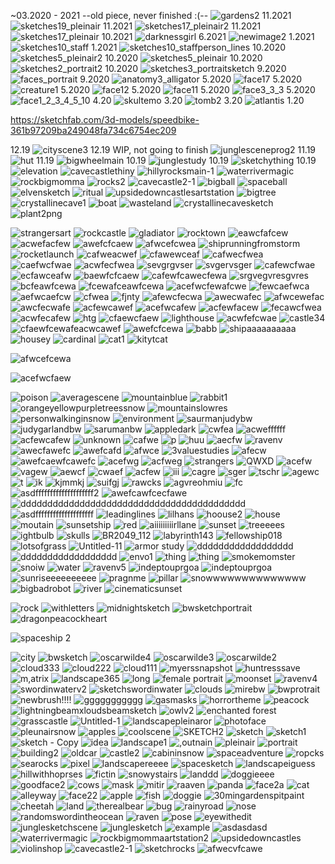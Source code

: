 ~03.2020 - 2021 --old piece, never finished :(--
![gardens2](https://user-images.githubusercontent.com/54787701/149821426-684ba069-f418-4e99-af64-7980b301539c.png)
11.2021
![sketches19_pleinair](https://user-images.githubusercontent.com/54787701/141651452-1b385216-b54f-4b2e-81f3-6f5831d318fe.jpg)
11.2021
![sketches17_pleinair2](https://user-images.githubusercontent.com/54787701/140007737-ca1465a8-8995-4dfe-98c7-adb11b2ced91.jpg)
11.2021
![sketches17_pleinair](https://user-images.githubusercontent.com/54787701/139753333-19333e74-0633-4db4-b94d-f91687bdc9bd.jpg)
10.2021
![darknessgirl](https://user-images.githubusercontent.com/54787701/141651478-1c90da75-e234-43bf-95b7-f558cc94e010.jpg)
6.2021
![newimage2](https://user-images.githubusercontent.com/54787701/130371357-860b47e6-52f1-4d2f-b50d-2d302df58730.jpg)
1.2021
![sketches10_staff](https://user-images.githubusercontent.com/54787701/103730036-d10b9380-4faf-11eb-87ed-9081be2cfbf7.png)
1.2021
![sketches10_staffperson_lines](https://user-images.githubusercontent.com/54787701/103593965-477f9700-4ec5-11eb-8053-b0faf98ad377.png)
10.2020
![sketches5_pleinair2](https://user-images.githubusercontent.com/54787701/98640815-b642d880-22f8-11eb-8801-2414f3052e13.png)
10.2020
![sketches5_pleinair](https://user-images.githubusercontent.com/54787701/98640781-a62af900-22f8-11eb-8ae7-155a8b3405e5.png)
10.2020
![sketches2_portrait2](https://user-images.githubusercontent.com/54787701/98640743-914e6580-22f8-11eb-826d-d92a61b1be7b.JPG)
10.2020
![sketches3_portraitsketch](https://user-images.githubusercontent.com/54787701/98640677-71b73d00-22f8-11eb-80f9-2376e7b659bd.JPG)
9.2020
![faces_portrait](https://user-images.githubusercontent.com/54787701/98640412-17b67780-22f8-11eb-8f68-cedc12540a39.JPG)
9.2020
![anatomy3_alligator](https://user-images.githubusercontent.com/54787701/98639861-f5bcf500-22f7-11eb-8601-70e65c3b2495.JPG)
5.2020
![face17](https://user-images.githubusercontent.com/54787701/83491026-0df23380-a47f-11ea-9631-d30bf4bb3d75.png)
5.2020
![creature1](https://user-images.githubusercontent.com/54787701/83344315-03933680-a2d3-11ea-9194-4d3f30d1b800.jpg)
5.2020
![face12](https://user-images.githubusercontent.com/54787701/83314837-5513c680-a1ea-11ea-9d70-645132428983.jpg)
5.2020
![face11](https://user-images.githubusercontent.com/54787701/83309096-5c30d980-a1d6-11ea-83b3-9e1650bd6d92.jpg)
5.2020
![face3_3_3](https://user-images.githubusercontent.com/54787701/83310427-fe05f580-a1d9-11ea-978e-69d5dc824083.jpg)
5.2020
![face1_2_3_4_5_10](https://user-images.githubusercontent.com/54787701/83309863-6227ba00-a1d8-11ea-8eff-0e8476c9c31d.jpg)
4.20
![skultemo](https://user-images.githubusercontent.com/54787701/81883693-e2f17f80-9563-11ea-8f3b-3e1b9035bc0b.JPG)
3.20
![tomb2](https://user-images.githubusercontent.com/54787701/81883599-9dcd4d80-9563-11ea-8a39-87449f04f295.png)
3.20
![atlantis](https://user-images.githubusercontent.com/54787701/81883571-8f7f3180-9563-11ea-8dc9-4abada227175.jpg)
1.20

https://sketchfab.com/3d-models/speedbike-361b97209ba249048fa734c6754ec209

12.19
![cityscene3](https://user-images.githubusercontent.com/54787701/71571435-cdd9ef80-2a9f-11ea-9ee2-9515c7ee759a.png)
12.19 WIP, not going to finish
![junglesceneprog2](https://user-images.githubusercontent.com/54787701/71455059-005eb200-2759-11ea-9545-a74f056213b9.png)
11.19
![hut](https://user-images.githubusercontent.com/54787701/68820248-48fe5800-0650-11ea-9437-b22d8229dd85.png)
11.19
![bigwheelmain](https://user-images.githubusercontent.com/54787701/68521843-c568f380-026a-11ea-871d-b1335227026e.jpg)
10.19
![junglestudy](https://user-images.githubusercontent.com/54787701/67713360-b2fdd880-f993-11e9-9bcb-ee713af12beb.png)
10.19
![sketchything](https://user-images.githubusercontent.com/54787701/67338938-cae6df80-f4ef-11e9-86a6-f257de6d3be2.jpg)
10.19
![elevation](https://user-images.githubusercontent.com/54787701/67150204-0ed0af00-f27a-11e9-95c4-a4327084dd97.png)
![cavecastlethiny](https://user-images.githubusercontent.com/54787701/67063943-2733b300-f12e-11e9-8b8b-51dd7966351b.png)
![hillyrocksmain-1](https://user-images.githubusercontent.com/54787701/66259562-f8096300-e777-11e9-8b85-d6dfa7c19cb1.png)
![waterrivermagic](https://user-images.githubusercontent.com/54787701/65824588-59d64400-e231-11e9-99df-9fb4ca0ef7a3.jpg)
![rockbigmomma](https://user-images.githubusercontent.com/54787701/65774059-25646a00-e103-11e9-8da8-8a61783d8113.png)
![rocks2](https://user-images.githubusercontent.com/54787701/64089260-d8ab9000-cd0a-11e9-85bc-d704ef781590.png)
![cavecastle2-1](https://user-images.githubusercontent.com/54787701/64128684-5dcf8d00-cd7d-11e9-8607-b3e902be5194.png)
![bigball](https://user-images.githubusercontent.com/54787701/64399293-7960bf00-d02d-11e9-90aa-06710b2816d1.png)
![spaceball](https://user-images.githubusercontent.com/54787701/64479073-57735380-d177-11e9-8108-26031e663395.png)
![elvensketch](https://user-images.githubusercontent.com/54787701/64484569-9cc86d00-d1d9-11e9-99fe-718366e3bcda.png)
![ritual](https://user-images.githubusercontent.com/54787701/65381063-81b42d80-dcae-11e9-9807-dea1d56720b4.png)
![upsidedowncastlesartstation](https://user-images.githubusercontent.com/54787701/65622822-1b6c2b00-df8c-11e9-9713-df15229aa167.png)
![bigtree](https://user-images.githubusercontent.com/54787701/70200281-813a0900-16d9-11ea-9cfc-a99a6c9c89f9.png)
![crystallinecave1](https://user-images.githubusercontent.com/54787701/70200282-813a0900-16d9-11ea-88f5-6be0165ae91e.png)
![boat](https://user-images.githubusercontent.com/54787701/70200283-813a0900-16d9-11ea-85c0-022f3e8cc3e5.png)
![wasteland](https://user-images.githubusercontent.com/54787701/70200284-813a0900-16d9-11ea-878e-c66aa1700ec9.png)
![crystallinecavesketch](https://user-images.githubusercontent.com/54787701/70200285-813a0900-16d9-11ea-8215-a3eb49500f50.png)
![plant2png](https://user-images.githubusercontent.com/54787701/70200286-81d29f80-16d9-11ea-9e87-9721db99f9aa.png)

![strangersart](https://user-images.githubusercontent.com/54787701/70200287-81d29f80-16d9-11ea-8b54-6cfcbf2e3a8b.png)
![rockcastle](https://user-images.githubusercontent.com/54787701/70200288-81d29f80-16d9-11ea-9594-99ba4a80862f.png)
![gladiator](https://user-images.githubusercontent.com/54787701/70200289-81d29f80-16d9-11ea-88ed-3eb7e65b7688.png)
![rocktown](https://user-images.githubusercontent.com/54787701/70200290-826b3600-16d9-11ea-806c-c617eb4bfd52.jpg)
![eawcfafcew](https://user-images.githubusercontent.com/54787701/70200291-826b3600-16d9-11ea-99cc-6d2687c570f8.png)
![acwefacfew](https://user-images.githubusercontent.com/54787701/70200292-826b3600-16d9-11ea-945f-84e09bc78ad2.png)
![awefcfcaew](https://user-images.githubusercontent.com/54787701/70200293-826b3600-16d9-11ea-8100-feb20ef451ea.png)
![afwcefcwea](https://user-images.githubusercontent.com/54787701/70200294-826b3600-16d9-11ea-9fcb-58900cdda18b.png)
![shiprunningfromstorm](https://user-images.githubusercontent.com/54787701/70200295-826b3600-16d9-11ea-8dea-499ad6ead007.jpg)
![rocketlaunch](https://user-images.githubusercontent.com/54787701/70200296-826b3600-16d9-11ea-84a0-6416456c1dd7.png)
![cafweacwef](https://user-images.githubusercontent.com/54787701/70200297-826b3600-16d9-11ea-9659-587a842b825d.png)
![cfawewceaf](https://user-images.githubusercontent.com/54787701/70200298-8303cc80-16d9-11ea-8538-d5c679993712.png)
![cafwecfwea](https://user-images.githubusercontent.com/54787701/70200299-8303cc80-16d9-11ea-9d26-9b1f71405253.png)
![caefwcfwae](https://user-images.githubusercontent.com/54787701/70200300-8303cc80-16d9-11ea-95be-8201d1821130.png)
![acwfecfwea](https://user-images.githubusercontent.com/54787701/70200301-8303cc80-16d9-11ea-9990-de1249260762.png)
![sevgrgvser](https://user-images.githubusercontent.com/54787701/70200302-8303cc80-16d9-11ea-884e-4598e988ce1d.png)
![svgervsger](https://user-images.githubusercontent.com/54787701/70200303-8303cc80-16d9-11ea-9e12-2a80b3adf551.png)
![cafewcfwae](https://user-images.githubusercontent.com/54787701/70200305-8303cc80-16d9-11ea-9895-12a1a6e7c81a.png)
![ecfawceafw](https://user-images.githubusercontent.com/54787701/70200306-839c6300-16d9-11ea-921b-b57e0fe63cd6.png)
![baewfcfcaew](https://user-images.githubusercontent.com/54787701/70200307-839c6300-16d9-11ea-9909-6c54bf9b7f65.png)
![cafewfcawecfewa](https://user-images.githubusercontent.com/54787701/70200308-839c6300-16d9-11ea-9661-6aa4ec0febb7.png)
![srgvegvresgvres](https://user-images.githubusercontent.com/54787701/70200310-839c6300-16d9-11ea-9b3f-102ba570d5a2.png)
![bcfeawfcewa](https://user-images.githubusercontent.com/54787701/70200311-839c6300-16d9-11ea-9bff-e807e7474d24.png)
![fcewafceawfcewa](https://user-images.githubusercontent.com/54787701/70200313-839c6300-16d9-11ea-82ae-3af6d9470e4c.png)
![acefwcfewafcwe](https://user-images.githubusercontent.com/54787701/70200314-839c6300-16d9-11ea-97e2-25bb58e866f5.png)
![fewcaefwca](https://user-images.githubusercontent.com/54787701/70200315-839c6300-16d9-11ea-9a11-67a721318914.png)
![aefwcaefcw](https://user-images.githubusercontent.com/54787701/70200317-8434f980-16d9-11ea-8812-01496d1d4a94.png)
![cfwea](https://user-images.githubusercontent.com/54787701/70200318-8434f980-16d9-11ea-8408-6e44b62d0a51.png)
![fjnty](https://user-images.githubusercontent.com/54787701/70200319-8434f980-16d9-11ea-8e37-590eda4e34b5.png)
![afewcfecwa](https://user-images.githubusercontent.com/54787701/70200320-8434f980-16d9-11ea-82ce-24063e8b793d.png)
![awecwafec](https://user-images.githubusercontent.com/54787701/70200321-8434f980-16d9-11ea-9124-7c32619d619d.png)
![afwcewefac](https://user-images.githubusercontent.com/54787701/70200322-8434f980-16d9-11ea-8ebe-18d2bd013e07.png)
![awcfecwafe](https://user-images.githubusercontent.com/54787701/70200323-8434f980-16d9-11ea-992a-1731d41677e6.png)
![acfewcawef](https://user-images.githubusercontent.com/54787701/70200324-8434f980-16d9-11ea-8087-dd621c4c68b4.png)
![acefwcafew](https://user-images.githubusercontent.com/54787701/70200325-8434f980-16d9-11ea-9fc0-7c1e15d650fc.png)
![acfewfacew](https://user-images.githubusercontent.com/54787701/70200326-84cd9000-16d9-11ea-8b6c-56ec07af0686.png)
![fecawcfwea](https://user-images.githubusercontent.com/54787701/70200327-84cd9000-16d9-11ea-9602-5ac1eb91d890.png)
![acwfecafew](https://user-images.githubusercontent.com/54787701/70200328-84cd9000-16d9-11ea-8c41-ebf59d277b63.png)
![htg](https://user-images.githubusercontent.com/54787701/70200329-84cd9000-16d9-11ea-80b5-ff7880715e7e.png)
![cfaewcfaew](https://user-images.githubusercontent.com/54787701/70200330-84cd9000-16d9-11ea-8dab-0424864c4ec6.png)
![lighthouse](https://user-images.githubusercontent.com/54787701/70200331-84cd9000-16d9-11ea-810f-b4d1c702ed16.png)
![acwfefcwae](https://user-images.githubusercontent.com/54787701/70200332-84cd9000-16d9-11ea-996f-6ed5e4265274.png)
![castle34](https://user-images.githubusercontent.com/54787701/70200333-84cd9000-16d9-11ea-9753-0866c173a4e2.png)
![cfaewfcewafeacwcawef](https://user-images.githubusercontent.com/54787701/70200334-84cd9000-16d9-11ea-9350-f5068ef6ad70.png)
![awefcfcewa](https://user-images.githubusercontent.com/54787701/70200335-85662680-16d9-11ea-9733-144dde7912cf.png)
![babb](https://user-images.githubusercontent.com/54787701/70200336-85662680-16d9-11ea-8968-f3b6201eb0e7.png)
![shipaaaaaaaaaa](https://user-images.githubusercontent.com/54787701/70200337-85662680-16d9-11ea-9230-0bd2ee820127.png)
![housey](https://user-images.githubusercontent.com/54787701/70200338-85662680-16d9-11ea-9dfb-94184a32a662.png)
![cardinal](https://user-images.githubusercontent.com/54787701/70200339-85662680-16d9-11ea-9534-aed64f7ea693.png)
![cat1](https://user-images.githubusercontent.com/54787701/70200340-85662680-16d9-11ea-9333-089b5fc4760a.png)
![kitytcat](https://user-images.githubusercontent.com/54787701/70200341-85662680-16d9-11ea-8cb4-1b0f3c7d3ad3.png)

![afwcefcewa](https://user-images.githubusercontent.com/54787701/70200344-85febd00-16d9-11ea-879f-7739d42867fa.png)


![acefwcfaew](https://user-images.githubusercontent.com/54787701/70200348-85febd00-16d9-11ea-811c-ed7db21b13ff.png)



![poison](https://user-images.githubusercontent.com/54787701/70200349-86975380-16d9-11ea-8eaa-7ecb94bfea62.png)
![averagescene](https://user-images.githubusercontent.com/54787701/70200350-86975380-16d9-11ea-9df7-988fe206d745.png)
![mountainblue](https://user-images.githubusercontent.com/54787701/70200351-86975380-16d9-11ea-823f-ee3c9a65da70.png)
![rabbit1](https://user-images.githubusercontent.com/54787701/70200352-86975380-16d9-11ea-8817-b3a3327cabfe.png)
![orangeyellowpurpletreessnow](https://user-images.githubusercontent.com/54787701/70200353-86975380-16d9-11ea-9d7d-1b747353b67c.png)
![mountainslowres](https://user-images.githubusercontent.com/54787701/70200354-86975380-16d9-11ea-9192-0bdaea6bbbc1.png)
![personwalkinginsnow](https://user-images.githubusercontent.com/54787701/70200355-86975380-16d9-11ea-8ac0-2d071a67cdf3.png)
![environment](https://user-images.githubusercontent.com/54787701/70200356-872fea00-16d9-11ea-82a1-2def051ccc8f.png)
![saurmanjudybw](https://user-images.githubusercontent.com/54787701/70200357-872fea00-16d9-11ea-8b7b-4ccee895e4bf.png)
![judygarlandbw](https://user-images.githubusercontent.com/54787701/70200358-872fea00-16d9-11ea-8185-1d416cc3d7b2.PNG)
![sarumanbw](https://user-images.githubusercontent.com/54787701/70200359-872fea00-16d9-11ea-9b32-c06a1e867284.PNG)
![appledark](https://user-images.githubusercontent.com/54787701/70200360-872fea00-16d9-11ea-962e-53ba6b051dd8.png)
![cwfea](https://user-images.githubusercontent.com/54787701/70200361-872fea00-16d9-11ea-9b4e-f0ee6b4c585e.png)
![acweffffff](https://user-images.githubusercontent.com/54787701/70200362-872fea00-16d9-11ea-885a-39d7656b8d2a.png)
![acfewcafew](https://user-images.githubusercontent.com/54787701/70200363-872fea00-16d9-11ea-8fef-22c631c1890f.png)
![unknown](https://user-images.githubusercontent.com/54787701/70200364-872fea00-16d9-11ea-9adb-49fef231a8b6.png)
![cafwe](https://user-images.githubusercontent.com/54787701/70200366-87c88080-16d9-11ea-836c-dcf576300805.png)
![p](https://user-images.githubusercontent.com/54787701/70200367-87c88080-16d9-11ea-8470-3e26ea0691fb.png)
![huu](https://user-images.githubusercontent.com/54787701/70200368-87c88080-16d9-11ea-9136-111498532458.png)
![aecfw](https://user-images.githubusercontent.com/54787701/70200369-87c88080-16d9-11ea-8f3f-658652da7380.png)
![ravenv](https://user-images.githubusercontent.com/54787701/70200370-87c88080-16d9-11ea-9c24-ad94cf887aa7.png)
![awecfawefc](https://user-images.githubusercontent.com/54787701/70200371-87c88080-16d9-11ea-8770-85ceaf678e1a.png)
![awefcafd](https://user-images.githubusercontent.com/54787701/70200373-87c88080-16d9-11ea-8702-784ad5dfecd6.png)
![afwce](https://user-images.githubusercontent.com/54787701/70200374-87c88080-16d9-11ea-8354-2267732f6876.png)
![3valuestudies](https://user-images.githubusercontent.com/54787701/70200375-87c88080-16d9-11ea-9eec-a70d477e0829.png)
![afecw](https://user-images.githubusercontent.com/54787701/70200376-88611700-16d9-11ea-9503-cebdb7040055.png)
![awefcaewfcawefc](https://user-images.githubusercontent.com/54787701/70200377-88611700-16d9-11ea-9ab8-a055c5b6d32f.png)
![acefwg](https://user-images.githubusercontent.com/54787701/70200378-88611700-16d9-11ea-85be-a3f4bdde3f75.png)
![acfweg](https://user-images.githubusercontent.com/54787701/70200379-88611700-16d9-11ea-8547-911ecea31aaf.png)
![strangers](https://user-images.githubusercontent.com/54787701/70200380-88611700-16d9-11ea-8729-be6230f62d4b.png)
![QWXD](https://user-images.githubusercontent.com/54787701/70200381-88611700-16d9-11ea-9680-a76ce8a1178b.png)
![acefw](https://user-images.githubusercontent.com/54787701/70200382-88611700-16d9-11ea-9fa9-db728499c9a9.png)
![vagew](https://user-images.githubusercontent.com/54787701/70200383-88611700-16d9-11ea-8b75-4ca01368525c.png)
![aewcf](https://user-images.githubusercontent.com/54787701/70200384-88f9ad80-16d9-11ea-8ac7-5d0dcb40ee74.png)
![cwaef](https://user-images.githubusercontent.com/54787701/70200385-88f9ad80-16d9-11ea-8fb5-e0d03f300407.png)
![acfew](https://user-images.githubusercontent.com/54787701/70200386-88f9ad80-16d9-11ea-8b28-ddcafc798591.png)
![iii](https://user-images.githubusercontent.com/54787701/70200387-88f9ad80-16d9-11ea-955b-b976a0608486.png)
![cagre](https://user-images.githubusercontent.com/54787701/70200389-88f9ad80-16d9-11ea-8b9e-b86ffcff1b0d.png)
![sger](https://user-images.githubusercontent.com/54787701/70200390-88f9ad80-16d9-11ea-8197-e135874deea4.png)
![tschr](https://user-images.githubusercontent.com/54787701/70200392-88f9ad80-16d9-11ea-9efd-bffbf80ff4fb.png)
![agewc](https://user-images.githubusercontent.com/54787701/70200393-88f9ad80-16d9-11ea-8789-6e4e36920c21.png)
![t](https://user-images.githubusercontent.com/54787701/70200394-89924400-16d9-11ea-9fc1-9deb26208ba1.png)
![ik](https://user-images.githubusercontent.com/54787701/70200395-89924400-16d9-11ea-843b-e8b708ec214c.png)
![kjmmkj](https://user-images.githubusercontent.com/54787701/70200396-89924400-16d9-11ea-9634-2c3ae093769f.png)
![suifgj](https://user-images.githubusercontent.com/54787701/70200397-89924400-16d9-11ea-8a65-e90d57e4aed0.png)
![rawcks](https://user-images.githubusercontent.com/54787701/70200398-89924400-16d9-11ea-98c2-ba11c2f2c1c4.png)
![agvreohmiu](https://user-images.githubusercontent.com/54787701/70200399-89924400-16d9-11ea-82eb-f926e7065422.png)
![fc](https://user-images.githubusercontent.com/54787701/70200400-89924400-16d9-11ea-9e01-cd5d9f5ddfb4.png)
![asdffffffffffffffffffff2](https://user-images.githubusercontent.com/54787701/70200401-89924400-16d9-11ea-9b28-482007ba2685.png)
![awefcawfcecfawe](https://user-images.githubusercontent.com/54787701/70200402-8a2ada80-16d9-11ea-9e3e-d9373284e536.png)
![dddddddddddddddddddddddddddddddddddddddddd](https://user-images.githubusercontent.com/54787701/70200403-8a2ada80-16d9-11ea-9079-db1162fba6bc.png)
![asdffffffffffffffffffff](https://user-images.githubusercontent.com/54787701/70200404-8a2ada80-16d9-11ea-8b49-aa3bc7fc36f2.png)
![leadinglines](https://user-images.githubusercontent.com/54787701/70200405-8a2ada80-16d9-11ea-8ccc-e637f61403dd.png)
![lilhans](https://user-images.githubusercontent.com/54787701/70200407-8a2ada80-16d9-11ea-926d-ef58e4afbe31.png)
![hoouse2](https://user-images.githubusercontent.com/54787701/70200408-8a2ada80-16d9-11ea-9099-2eac53f69f2b.png)
![house](https://user-images.githubusercontent.com/54787701/70200409-8a2ada80-16d9-11ea-8550-bb63af82decf.jpg)
![moutain](https://user-images.githubusercontent.com/54787701/70200410-8a2ada80-16d9-11ea-9283-a68aba695e00.png)
![sunsetship](https://user-images.githubusercontent.com/54787701/70200411-8ac37100-16d9-11ea-80cd-b1d688d6506b.png)
![red](https://user-images.githubusercontent.com/54787701/70200412-8ac37100-16d9-11ea-81a0-81b752a87691.png)
![aiiiiiiiiirllane](https://user-images.githubusercontent.com/54787701/70200413-8ac37100-16d9-11ea-88a3-a25a4673368e.png)
![sunset](https://user-images.githubusercontent.com/54787701/70200414-8ac37100-16d9-11ea-9c3b-69f18c839130.png)
![treeeees](https://user-images.githubusercontent.com/54787701/70200415-8ac37100-16d9-11ea-950b-6628b8dab23f.png)
![ightbulb](https://user-images.githubusercontent.com/54787701/70200416-8ac37100-16d9-11ea-9f9f-7c1ce8a03403.png)
![skulls](https://user-images.githubusercontent.com/54787701/70200417-8ac37100-16d9-11ea-9f9d-67e34e5adecc.png)
![BR2049_112](https://user-images.githubusercontent.com/54787701/70200419-8ac37100-16d9-11ea-8661-7c45f7d703a3.jpg)
![labyrinth143](https://user-images.githubusercontent.com/54787701/70200420-8ac37100-16d9-11ea-94a2-4b5f04cf8be4.png)
![fellowship018](https://user-images.githubusercontent.com/54787701/70200421-8b5c0780-16d9-11ea-82ad-95706ed7d473.png)
![lotsofgrass](https://user-images.githubusercontent.com/54787701/70200422-8b5c0780-16d9-11ea-923b-7557b0220ab8.png)
![Untitled-11](https://user-images.githubusercontent.com/54787701/70200423-8b5c0780-16d9-11ea-94d7-8c9e8fc5d1b4.png)
![armor study](https://user-images.githubusercontent.com/54787701/70200424-8b5c0780-16d9-11ea-8d09-1af0bda58064.png)
![dddddddddddddddddd](https://user-images.githubusercontent.com/54787701/70200426-8b5c0780-16d9-11ea-955a-ea5ab85cd7df.png)
![dddddddddddddddddd](https://user-images.githubusercontent.com/54787701/70200427-8b5c0780-16d9-11ea-98da-0d43b0bbe889.jpg)
![envo1](https://user-images.githubusercontent.com/54787701/70200428-8b5c0780-16d9-11ea-8086-7afaf5b28396.png)
![thing](https://user-images.githubusercontent.com/54787701/70200429-8b5c0780-16d9-11ea-8dfc-cb90f7bc88ae.jpg)
![thing](https://user-images.githubusercontent.com/54787701/70200430-8b5c0780-16d9-11ea-8eac-1d86d237eecb.png)
![smokemomster](https://user-images.githubusercontent.com/54787701/70200431-8bf49e00-16d9-11ea-8a89-4e6e5c4bc6c9.png)
![snoiw](https://user-images.githubusercontent.com/54787701/70200432-8bf49e00-16d9-11ea-94d6-47016d594fa2.png)
![water](https://user-images.githubusercontent.com/54787701/70200433-8bf49e00-16d9-11ea-8d80-aaa0fec54eff.png)
![ravenv5](https://user-images.githubusercontent.com/54787701/70200434-8bf49e00-16d9-11ea-9770-8b3aa354fc22.jpg)
![indeptouprgoa](https://user-images.githubusercontent.com/54787701/70200436-8bf49e00-16d9-11ea-8e30-b0d07936df1e.jpg)
![indeptouprgoa](https://user-images.githubusercontent.com/54787701/70200437-8bf49e00-16d9-11ea-9cae-d0c8856e37ec.png)
![sunriseeeeeeeeee](https://user-images.githubusercontent.com/54787701/70200438-8bf49e00-16d9-11ea-9b74-bcbf49db7521.png)
![pragnme](https://user-images.githubusercontent.com/54787701/70200439-8bf49e00-16d9-11ea-983b-2c83ebac9416.png)
![pillar](https://user-images.githubusercontent.com/54787701/70200440-8bf49e00-16d9-11ea-8a92-845602ee1c39.png)
![snowwwwwwwwwwwwww](https://user-images.githubusercontent.com/54787701/70200441-8c8d3480-16d9-11ea-9b7a-448792a03d55.png)
![bigbadrobot](https://user-images.githubusercontent.com/54787701/70200442-8c8d3480-16d9-11ea-8db5-f5189c2243a0.png)
![river](https://user-images.githubusercontent.com/54787701/70200443-8c8d3480-16d9-11ea-946c-3c183351bb64.png)
![cinematicsunset](https://user-images.githubusercontent.com/54787701/70200445-8c8d3480-16d9-11ea-8e05-8f912adaeef1.jpg)

![rock](https://user-images.githubusercontent.com/54787701/70200446-8c8d3480-16d9-11ea-8eb6-2be21e40b9b9.png)
![withletters](https://user-images.githubusercontent.com/54787701/70200448-8c8d3480-16d9-11ea-84e5-fa8f58dd6ae9.png)
![midnightsketch](https://user-images.githubusercontent.com/54787701/70200450-8d25cb00-16d9-11ea-97db-5ba685949ab7.PNG)
![bwsketchportrait](https://user-images.githubusercontent.com/54787701/70200451-8d25cb00-16d9-11ea-8af2-93dfcc0a3464.png)
![dragonpeacockheart](https://user-images.githubusercontent.com/54787701/70200452-8d25cb00-16d9-11ea-8de9-a33fe27631eb.jpg)

![spaceship 2](https://user-images.githubusercontent.com/54787701/70200453-8d25cb00-16d9-11ea-86f3-d05768fd5aa7.jpg)


![city](https://user-images.githubusercontent.com/54787701/70200454-8d25cb00-16d9-11ea-8e3e-5275f8dae587.png)
![bwsketch](https://user-images.githubusercontent.com/54787701/70200455-8dbe6180-16d9-11ea-950d-7fc55b1c09e2.png)
![oscarwilde4](https://user-images.githubusercontent.com/54787701/70200457-8dbe6180-16d9-11ea-8157-29b144f409d5.PNG)
![oscarwilde3](https://user-images.githubusercontent.com/54787701/70200458-8dbe6180-16d9-11ea-9ab5-8d12bf3da3fa.PNG)
![oscarwilde2](https://user-images.githubusercontent.com/54787701/70200459-8dbe6180-16d9-11ea-910f-96c30912b741.PNG)
![cloud333](https://user-images.githubusercontent.com/54787701/70200461-8dbe6180-16d9-11ea-8d5f-90c1e44ea7b1.png)
![cloud222](https://user-images.githubusercontent.com/54787701/70200462-8dbe6180-16d9-11ea-973f-32c9a87db475.png)
![cloud111](https://user-images.githubusercontent.com/54787701/70200463-8dbe6180-16d9-11ea-90ad-6816e3d3a78f.png)
![myerssnapshot](https://user-images.githubusercontent.com/54787701/70200464-8e56f800-16d9-11ea-901d-ec2cce296b6c.png)
![huntresssave](https://user-images.githubusercontent.com/54787701/70200468-8e56f800-16d9-11ea-899e-a56abb4effbe.png)
![m,atrix](https://user-images.githubusercontent.com/54787701/70200470-8e56f800-16d9-11ea-9635-e75acb2fb75e.png)
![landscape365](https://user-images.githubusercontent.com/54787701/70200474-8eef8e80-16d9-11ea-9666-3c64f57195ed.png)
![long](https://user-images.githubusercontent.com/54787701/70200475-8eef8e80-16d9-11ea-8212-f33f33f43acc.png)
![female portrait](https://user-images.githubusercontent.com/54787701/70200477-8eef8e80-16d9-11ea-8854-9d732581cfe9.png)
![moonset](https://user-images.githubusercontent.com/54787701/70200478-8eef8e80-16d9-11ea-8b24-355c2f56b4ca.png)
![ravenv4](https://user-images.githubusercontent.com/54787701/70200479-8eef8e80-16d9-11ea-913e-8b3012c1fe9d.png)
![swordinwaterv2](https://user-images.githubusercontent.com/54787701/70200480-8eef8e80-16d9-11ea-94d4-67c6dd113423.png)
![sketchswordinwater](https://user-images.githubusercontent.com/54787701/70200481-8eef8e80-16d9-11ea-85fd-821737cf52b9.png)
![clouds](https://user-images.githubusercontent.com/54787701/70200482-8eef8e80-16d9-11ea-9e54-0feb59dec2c2.png)
![mirebw](https://user-images.githubusercontent.com/54787701/70200483-8f882500-16d9-11ea-86d4-5bab33ba2beb.png)
![bwprotrait](https://user-images.githubusercontent.com/54787701/70200484-8f882500-16d9-11ea-9b1c-18fe4d288660.png)
![newbrush!!!!](https://user-images.githubusercontent.com/54787701/70200485-8f882500-16d9-11ea-81ed-e314c34270ac.png)
![ggggggggggg](https://user-images.githubusercontent.com/54787701/70200486-8f882500-16d9-11ea-8a1e-afd7990b6787.png)
![gasmasks](https://user-images.githubusercontent.com/54787701/70200487-8f882500-16d9-11ea-9cfd-667f10491196.png)
![horrortheme](https://user-images.githubusercontent.com/54787701/70200488-8f882500-16d9-11ea-852d-63a26a45e738.png)
![peacock](https://user-images.githubusercontent.com/54787701/70200489-8f882500-16d9-11ea-9939-8f8057bcc027.png)
![lightningbeamxloudsbeamsketch](https://user-images.githubusercontent.com/54787701/70200490-8f882500-16d9-11ea-9efe-18d02f5b94da.png)
![owlv2](https://user-images.githubusercontent.com/54787701/70200491-8f882500-16d9-11ea-9a36-3d51237a53c1.png)
![enchanted forest](https://user-images.githubusercontent.com/54787701/70200495-9020bb80-16d9-11ea-9d7f-cb85bed5f59f.png)
![grasscastle](https://user-images.githubusercontent.com/54787701/70200496-9020bb80-16d9-11ea-8f2c-ef03d0fec74c.png)
![Untitled-1](https://user-images.githubusercontent.com/54787701/70200497-9020bb80-16d9-11ea-80c5-1539b9360445.png)
![landscapepleinaror](https://user-images.githubusercontent.com/54787701/70200499-9020bb80-16d9-11ea-95a0-29e2b5ffde88.png)
![photoface](https://user-images.githubusercontent.com/54787701/70200500-9020bb80-16d9-11ea-9fbf-7f0bb944f396.png)
![pleunairsnow](https://user-images.githubusercontent.com/54787701/70200501-9020bb80-16d9-11ea-8ff3-95c2eff35905.png)
![apples](https://user-images.githubusercontent.com/54787701/70200502-9020bb80-16d9-11ea-8847-5ffc70ca7224.png)
![coolscene](https://user-images.githubusercontent.com/54787701/70200504-90b95200-16d9-11ea-8524-f9c1109ac004.png)
![SKETCH2](https://user-images.githubusercontent.com/54787701/70200505-90b95200-16d9-11ea-977b-81b3ffdb94a8.png)
![sketch](https://user-images.githubusercontent.com/54787701/70200506-90b95200-16d9-11ea-9fa9-3a532e754879.png)
![sketch1](https://user-images.githubusercontent.com/54787701/70200507-90b95200-16d9-11ea-9578-1e71ef84e98d.png)
![sketch - Copy](https://user-images.githubusercontent.com/54787701/70200508-90b95200-16d9-11ea-8aba-b7e3e046dc90.png)
![idea](https://user-images.githubusercontent.com/54787701/70200509-90b95200-16d9-11ea-81c9-56bcc5484dc1.png)
![landscape1](https://user-images.githubusercontent.com/54787701/70200510-90b95200-16d9-11ea-894a-52299f3d5d71.png)
![,outnain](https://user-images.githubusercontent.com/54787701/70200511-90b95200-16d9-11ea-9576-6312214564ad.png)
![pleinair](https://user-images.githubusercontent.com/54787701/70200512-9151e880-16d9-11ea-9826-197025e1ee61.png)
![portrait](https://user-images.githubusercontent.com/54787701/70200513-9151e880-16d9-11ea-9610-b8744d9678d0.png)
![building2](https://user-images.githubusercontent.com/54787701/70200514-9151e880-16d9-11ea-855a-b6bc5d073a3a.png)
![oldcar](https://user-images.githubusercontent.com/54787701/70200515-9151e880-16d9-11ea-88e3-e3449124e177.png)
![castle2](https://user-images.githubusercontent.com/54787701/70200517-9151e880-16d9-11ea-8bb8-899495ca8b73.png)
![cabininsnow](https://user-images.githubusercontent.com/54787701/70200519-9151e880-16d9-11ea-92d5-a89543357221.png)
![spaceadventure](https://user-images.githubusercontent.com/54787701/70200520-9151e880-16d9-11ea-91ff-4946b1df051b.png)
![ropcks](https://user-images.githubusercontent.com/54787701/70200521-9151e880-16d9-11ea-9eee-c3f04b459693.png)
![searocks](https://user-images.githubusercontent.com/54787701/70200522-91ea7f00-16d9-11ea-9dc2-cf85246e5ac4.png)
![pixel](https://user-images.githubusercontent.com/54787701/70200523-91ea7f00-16d9-11ea-866d-db87defdf4c9.png)
![landscapereeee](https://user-images.githubusercontent.com/54787701/70200524-91ea7f00-16d9-11ea-904c-4f8c4468dc92.png)
![spacesketch](https://user-images.githubusercontent.com/54787701/70200525-91ea7f00-16d9-11ea-948c-86593b2a5130.png)
![landscapeiguess](https://user-images.githubusercontent.com/54787701/70200526-91ea7f00-16d9-11ea-8c58-753fd9a55ef8.png)
![hillwithhoprses](https://user-images.githubusercontent.com/54787701/70200527-91ea7f00-16d9-11ea-8f14-e6543f484efc.png)
![fictin](https://user-images.githubusercontent.com/54787701/70200528-91ea7f00-16d9-11ea-93af-48dfe4aa5f81.png)
![snowystairs](https://user-images.githubusercontent.com/54787701/70200529-91ea7f00-16d9-11ea-8b39-17db08cbbe67.png)
![landdd](https://user-images.githubusercontent.com/54787701/70200530-92831580-16d9-11ea-9435-cef4ddc8518a.png)
![doggieeee](https://user-images.githubusercontent.com/54787701/70200532-92831580-16d9-11ea-91ba-b0cad273f3b7.png)
![goodface2](https://user-images.githubusercontent.com/54787701/70200533-92831580-16d9-11ea-801c-d3d1e2781d19.png)
![cows](https://user-images.githubusercontent.com/54787701/70200534-92831580-16d9-11ea-80c5-801a29993e4a.png)
![mask](https://user-images.githubusercontent.com/54787701/70200535-92831580-16d9-11ea-9d4f-03ba9c0f9ebf.png)
![mitir](https://user-images.githubusercontent.com/54787701/70200536-92831580-16d9-11ea-92e2-3c57946e1ae3.png)
![raaven](https://user-images.githubusercontent.com/54787701/70200537-92831580-16d9-11ea-9188-81ace03295e5.png)
![panda](https://user-images.githubusercontent.com/54787701/70200538-92831580-16d9-11ea-9627-fc45de6f3c45.png)
![face2a](https://user-images.githubusercontent.com/54787701/70200539-92831580-16d9-11ea-8930-9c337a842e8e.png)
![cat](https://user-images.githubusercontent.com/54787701/70200540-931bac00-16d9-11ea-81a6-c1392010aba4.png)
![alleyway](https://user-images.githubusercontent.com/54787701/70200542-931bac00-16d9-11ea-9da8-60ac754bcd13.png)
![face22](https://user-images.githubusercontent.com/54787701/70200543-931bac00-16d9-11ea-860d-088ee57ae3f9.png)
![apple](https://user-images.githubusercontent.com/54787701/70200544-931bac00-16d9-11ea-94dd-b725b701de44.png)
![fish](https://user-images.githubusercontent.com/54787701/70200545-931bac00-16d9-11ea-92e9-88cd1bf5c4e8.png)
![doggie](https://user-images.githubusercontent.com/54787701/70200546-931bac00-16d9-11ea-9fae-902b808c4ca1.png)
![30mingardenspitpaint](https://user-images.githubusercontent.com/54787701/70200547-931bac00-16d9-11ea-87ea-b7dc5713512c.png)
![cheetah](https://user-images.githubusercontent.com/54787701/70200548-931bac00-16d9-11ea-8ada-4c59e3144cd2.png)
![land](https://user-images.githubusercontent.com/54787701/70200549-93b44280-16d9-11ea-8fdd-dab56488ac7e.png)
![therealbear](https://user-images.githubusercontent.com/54787701/70200551-93b44280-16d9-11ea-8613-4c56307e01ce.png)
![bug](https://user-images.githubusercontent.com/54787701/70200552-93b44280-16d9-11ea-9cd1-72a0a3c4a9db.png)
![rainyroad](https://user-images.githubusercontent.com/54787701/70200554-93b44280-16d9-11ea-8f86-7d9d3748308b.png)
![nose](https://user-images.githubusercontent.com/54787701/70200555-93b44280-16d9-11ea-9f1f-54bb89fb4867.png)
![randomswordintheocean](https://user-images.githubusercontent.com/54787701/70200556-93b44280-16d9-11ea-9e08-1044f2a650f9.png)
![raven](https://user-images.githubusercontent.com/54787701/70200558-944cd900-16d9-11ea-8292-316bee5e8ece.png)
![pose](https://user-images.githubusercontent.com/54787701/70200559-944cd900-16d9-11ea-997e-a9c218ad3e5c.png)
![eyewithedit](https://user-images.githubusercontent.com/54787701/70200560-944cd900-16d9-11ea-8d6d-878c8cfafcbd.png)
![junglesketchscene](https://user-images.githubusercontent.com/54787701/70200561-944cd900-16d9-11ea-8c19-9e3436732092.png)
![junglesketch](https://user-images.githubusercontent.com/54787701/70200562-944cd900-16d9-11ea-99cc-14f66c053090.jpg)
![example](https://user-images.githubusercontent.com/54787701/70200563-944cd900-16d9-11ea-89f5-211d3054e51b.png)
![asdasdasd](https://user-images.githubusercontent.com/54787701/70200565-944cd900-16d9-11ea-9957-bc2b62594de1.png)
![waterrivermagic](https://user-images.githubusercontent.com/54787701/70200566-944cd900-16d9-11ea-90c7-f374045da081.jpg)
![rockbigmommaartstation2](https://user-images.githubusercontent.com/54787701/70200567-944cd900-16d9-11ea-9c10-b033cf372898.png)
![upsidedowncastles](https://user-images.githubusercontent.com/54787701/70200568-94e56f80-16d9-11ea-885e-7caf430917ca.png)
![violinshop](https://user-images.githubusercontent.com/54787701/70200569-94e56f80-16d9-11ea-9f01-45f172f0ee4b.png)
![cavecastle2-1](https://user-images.githubusercontent.com/54787701/70200570-94e56f80-16d9-11ea-994c-87457d2ae5f1.png)
![sketchrocks](https://user-images.githubusercontent.com/54787701/70200571-94e56f80-16d9-11ea-9d01-c3953e91328a.png)
![afwecvfcawe](https://user-images.githubusercontent.com/54787701/70200572-94e56f80-16d9-11ea-9a85-93f4ba90e5a5.png)
